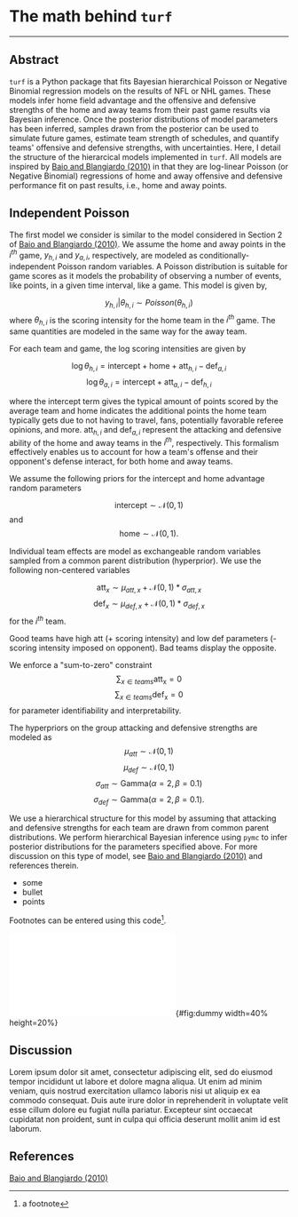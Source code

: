 # The math behind `turf` 
---

## Abstract

`turf` is a Python package that fits Bayesian hierarchical Poisson or Negative Binomial regression models on the results of NFL or NHL games. These models infer home field advantage and the offensive and defensive strengths of the home and away teams from their past game results via Bayesian inference. Once the posterior distributions of model parameters has been inferred, samples drawn from the posterior can be used to simulate future games, estimate team strength of schedules, and quantify teams' offensive and defensive strengths, with uncertainties. Here, I detail the structure of the hierarcical models implemented in `turf`. All models are inspired by [Baio and Blangiardo (2010)](https://doi.org/10.1080/02664760802684177) in that they are log-linear Poisson (or Negative Binomial) regressions of home and away offensive and defensive performance fit on past results, i.e., home and away points. 

## Independent Poisson

The first model we consider is similar to the model considered in Section 2 of [Baio and Blangiardo (2010)](https://doi.org/10.1080/02664760802684177). We assume the home and away points in the $i^{th}$ game, $y_{h,i}$ and $y_{a,i}$, respectively, are modeled as conditionally-independent Poisson random variables. A Poisson distribution is suitable for game scores as it models the probability of observing a number of events, like points, in a given time interval, like a game. This model is given by,

$$
y_{h,i} | \theta_{h,i} \sim Poisson(\theta_{h,i})
$$
where $\theta_{h,i}$ is the scoring intensity for the home team in the $i^{th}$ game. The same quantities are modeled in the same way for the away team.

For each team and game, the log scoring intensities are given by

$$
\log \theta_{h,i} = \mathrm{intercept} + \mathrm{home} + \mathrm{att}_{h,i} - \mathrm{def}_{a,i}
$$
$$
\log \theta_{a,i} = \mathrm{intercept} + \mathrm{att}_{a,i} - \mathrm{def}_{h,i}
$$

where the intercept term gives the typical amount of points scored by the average team and home indicates the additional points the home team typically gets due to not having to travel, fans, potentially favorable referee opinions, and more. $\mathrm{att}_{h,i}$ and $\mathrm{def}_{a,i}$ represent the attacking and defensive ability of the home and away teams in the $i^{th}$, respectively. This formalism effectively enables us to account for how a team's offense and their opponent's defense interact, for both home and away teams. 

We assume the following priors for the intercept and home advantage random parameters

$$
\mathrm{intercept} \sim \mathcal{N}(0,1)
$$
and
$$
\mathrm{home} \sim \mathcal{N}(0,1).
$$

Individual team effects are model as exchangeable random variables sampled from a common parent distribution (hyperprior). We use the following non-centered variables

$$
\mathrm{att}_x \sim \mu_{att,x} + \mathcal{N}(0,1) * \sigma_{att,x}
$$
$$
\mathrm{def}_x \sim \mu_{def,x} + \mathcal{N}(0,1) * \sigma_{def,x}
$$
for the $i^{th}$ team.

Good teams have high att (+ scoring intensity) and low def parameters (- scoring intensity imposed on opponent). Bad teams display the opposite.

We enforce a "sum-to-zero" constraint
$$
\sum_{x \in teams} \mathrm{att_x} = 0
$$
$$
\sum_{x \in teams} \mathrm{def_x} = 0
$$
for parameter identifiability and interpretability.

The hyperpriors on the group attacking and defensive strengths are modeled as
$$
\mu_{att} \sim \mathcal{N}(0, 1)
$$
$$
\mu_{def} \sim \mathcal{N}(0, 1)
$$
$$
\sigma_{att} \sim \mathrm{Gamma}(\alpha=2, \beta=0.1)
$$
$$
\sigma_{def} \sim \mathrm{Gamma}(\alpha=2, \beta=0.1).
$$




We use a hierarchical structure for this model by assuming that attacking and defensive strengths for each team are drawn from common parent distributions. We perform hierarchical Bayesian inference using `pymc` to infer posterior distributions for the parameters specified above. For more discussion on this type of model, see [Baio and Blangiardo (2010)](https://doi.org/10.1080/02664760802684177) and references therein.

- some
- bullet
- points

Footnotes can be entered using this code[^1].

[^1]: a footnote

![This is gonna be the caption.](pics/dummy.pdf){#fig:dummy width=40% height=20%}

## Discussion

Lorem ipsum dolor sit amet, consectetur adipiscing elit, sed do eiusmod tempor incididunt ut labore et dolore magna aliqua. Ut enim ad minim veniam, quis nostrud exercitation ullamco laboris nisi ut aliquip ex ea commodo consequat. Duis aute irure dolor in reprehenderit in voluptate velit esse cillum dolore eu fugiat nulla pariatur. Excepteur sint occaecat cupidatat non proident, sunt in culpa qui officia deserunt mollit anim id est laborum.

## References

[Baio and Blangiardo (2010)](https://doi.org/10.1080/02664760802684177)